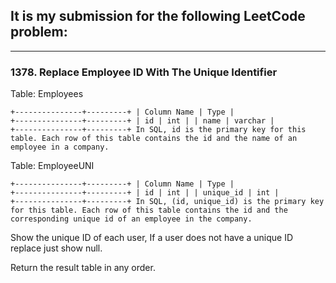 ## It is my submission for the following LeetCode problem:

---

### 1378. Replace Employee ID With The Unique Identifier

Table: Employees

<code>+---------------+---------+
| Column Name   | Type    |
+---------------+---------+
| id            | int     |
| name          | varchar |
+---------------+---------+
In SQL, id is the primary key for this table.
Each row of this table contains the id and the name of an employee in a company.</code><br>
 

Table: EmployeeUNI

<code>+---------------+---------+
| Column Name   | Type    |
+---------------+---------+
| id            | int     |
| unique_id     | int     |
+---------------+---------+
In SQL, (id, unique_id) is the primary key for this table.
Each row of this table contains the id and the corresponding unique id of an employee in the company.</code><br>
 
Show the unique ID of each user, If a user does not have a unique ID replace just show null.

Return the result table in any order.
